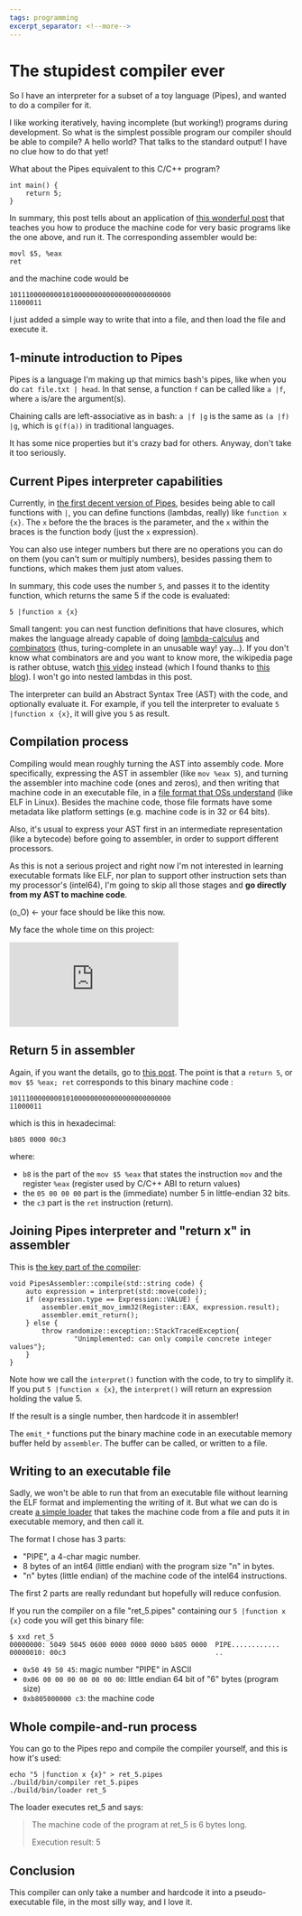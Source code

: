 ```yaml
---
tags: programming
excerpt_separator: <!--more-->
---
```


# The stupidest compiler ever

So I have an interpreter for a subset of a toy language (Pipes), and wanted to do a
compiler for it.

I like working iteratively, having incomplete (but
working!) programs during development. So what is the simplest possible program
our compiler should be able to compile? A hello world? That talks to the standard output! I have no clue how
to do that yet!

What about the Pipes equivalent to this C/C++ program?
```
int main() {
    return 5;
}
```
In summary, this post tells about an application of [this wonderful
post](https://www.hanshq.net/ones-and-zeros.html) that teaches you how to
produce the machine code for very basic programs like the one above, and run it. The
corresponding assembler would be:
```
movl $5, %eax
ret
```
and the machine code would be 
```
1011100000000101000000000000000000000000
11000011
```

I just added a simple way to write that into a file, and then load the file and
execute it.

<!--more-->

## 1-minute introduction to Pipes

Pipes is a language I'm making up that mimics bash's pipes, like when you do
`cat file.txt | head`. In that sense, a function `f` can be called like `a |f`,
where `a` is/are the argument(s).

Chaining calls are left-associative as in bash: `a |f |g` is the same as `(a |f)
|g`, which is `g(f(a))` in traditional languages.

It has some nice properties but it's crazy bad for others. Anyway, don't take it
too seriously.

## Current Pipes interpreter capabilities

Currently, in [the first decent version of
Pipes](https://bitbucket.org/jmmut/pipes/src/0.0.0/src/test/test_interpreter.cpp),
besides being able to call functions with `|`, you can define functions
(lambdas, really) like `function x {x}`. The `x` before the the braces is the
parameter, and the `x` within the braces is the function body (just the `x`
expression).

You can also use integer numbers but there
are no operations you can do on them (you can't sum or multiply numbers),
besides passing them to functions, which makes them just atom values.

In summary, this code uses the number `5`, and passes it to the identity
function, which returns the same 5 if the code is evaluated:

```
5 |function x {x}
```

Small tangent: you can nest function definitions that have closures, which makes
the language already capable of doing
[lambda-calculus](https://en.wikipedia.org/wiki/Lambda_calculus)
and [combinators](https://en.wikipedia.org/wiki/Combinatory_logic) (thus,
turing-complete in an unusable way! yay...). If you don't
know what combinators are and you want to know more, the wikipedia page is rather obtuse, watch [this
video](https://www.youtube.com/watch?v=3VQ382QG-y4)
instead (which I found thanks to [this
blog](https://risingentropy.com/for-loops-and-bounded-quantifiers-in-lambda-calculus/)).
I won't go into nested lambdas in this post.

The interpreter can build an Abstract Syntax Tree (AST) with the code, and
optionally evaluate it. For example, if you tell the interpreter to evaluate 
`5 |function x {x}`, it will give you `5` as result.

## Compilation process

Compiling would mean roughly turning the AST into assembly code. More
specifically, expressing the AST in assembler (like `mov %eax 5`), and turning the assembler into
machine code (ones and zeros), and then writing that machine code in an
executable file, in a [file format that OSs
understand](https://en.wikipedia.org/wiki/Comparison_of_executable_file_formats)
(like ELF in Linux). Besides the machine code, those file formats have some
metadata like platform settings (e.g. machine code is in 32 or 64 bits).

Also, it's usual to express your AST first in an intermediate representation
(like a bytecode) before going to assembler, in order to support different
processors.

As this is not a serious project and right now I'm not interested in learning
executable formats like ELF, nor plan to support other instruction sets than my
processor's (intel64), I'm going to skip all those stages and **go directly from
my AST to machine code**.

(o_O)  <- your face should be like this now.

My face the whole time on this project:

<div class="mydiv">
<iframe
src="https://www.youtube.com/embed/zUyqDxa2k3w"
frameborder="0" allow="accelerometer; autoplay; clipboard-write; encrypted-media; gyroscope; picture-in-picture" allowfullscreen>
</iframe>
</div>

## Return 5 in assembler

Again, if you want the details, go to [this
post](https://www.hanshq.net/ones-and-zeros.html). The point is that a `return
5`, or `mov $5 %eax; ret` corresponds to this binary machine code :

```
1011100000000101000000000000000000000000
11000011
```
which is this in hexadecimal:
```
b805 0000 00c3
```
where:
- `b8` is the part of the `mov $5 %eax` that states the instruction `mov` and
  the register `%eax` (register used by C/C++ ABI to return values)
- the `05 00 00 00` part is the (immediate) number 5 in little-endian 32 bits.
- the `c3` part is the `ret` instruction (return).

## Joining Pipes interpreter and "return x" in assembler

This is [the key part of the
compiler](https://bitbucket.org/jmmut/pipes/src/be9ef5f278b67a386d88b7749283d43b739fd3a3/src/assembler/PipesAssembler.cpp#lines-10):
```
void PipesAssembler::compile(std::string code) {
    auto expression = interpret(std::move(code));
    if (expression.type == Expression::VALUE) {
        assembler.emit_mov_imm32(Register::EAX, expression.result);
        assembler.emit_return();
    } else {
        throw randomize::exception::StackTracedException{
                "Unimplemented: can only compile concrete integer values"};
    }
}

```

Note how we call the `interpret()` function with the code, to try to simplify it.
If you put `5 |function x {x}`, the `interpret()` will return an expression
holding the value 5.

If the result is a single number, then hardcode it in assembler!

The `emit_*`
functions put the binary machine code in an executable memory buffer held by
`assembler`. The buffer
can be called, or written to a file.

## Writing to an executable file

Sadly, we won't be able to run that from an executable file without learning the
ELF format and implementing the writing of it. But what we can do is create [a
simple
loader](https://bitbucket.org/jmmut/pipes/src/0.0.2/src/assembler/loader.cpp)
that takes the machine code from a file and puts it in executable
memory, and then call it.

The format I chose has 3 parts:

- "PIPE", a 4-char magic number.
- 8 bytes of an int64 (little endian) with the program size "n" in bytes.
- "n" bytes (little endian) of the machine code of the intel64 instructions.

The first 2 parts are really redundant but hopefully will reduce confusion.

If you run the compiler on a file "ret_5.pipes" containing our `5 |function x
{x}` code you will get this binary
file:

```
$ xxd ret_5
00000000: 5049 5045 0600 0000 0000 0000 b805 0000  PIPE............
00000010: 00c3                                     ..
```

- `0x50 49 50 45`: magic number "PIPE" in ASCII
- `0x06 00 00 00 00 00 00 00`: little endian 64 bit of "6" bytes (program size)
- `0xb805000000 c3`: the machine code

## Whole compile-and-run process

You can go to the Pipes repo and compile the compiler yourself, and this is how
it's used:

```
echo "5 |function x {x}" > ret_5.pipes
./build/bin/compiler ret_5.pipes
./build/bin/loader ret_5
```

The loader executes ret_5 and says:
> The machine code of the program at ret_5 is 6 bytes long.
>
> Execution result: 5


## Conclusion

This compiler can only take a number and hardcode it into a pseudo-executable file,
in the most silly way, and I love it.
